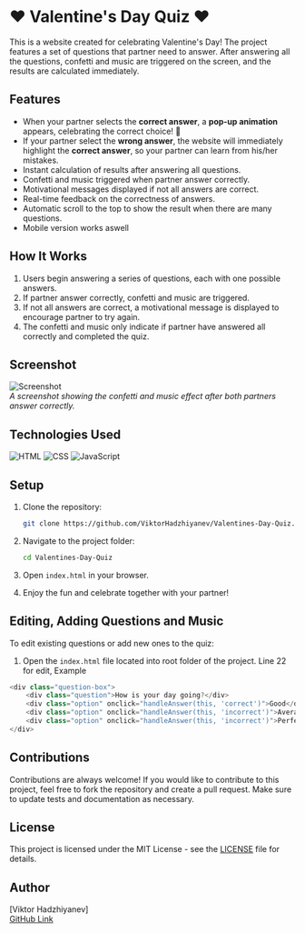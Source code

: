 # ❤️ Valentine's Day Quiz ❤️

This is a website created for celebrating Valentine's Day! The project features a set of questions that partner need to answer. After answering all the questions, confetti and music are triggered on the screen, and the results are calculated immediately.

## Features

- When your partner selects the **correct answer**, a **pop-up animation** appears, celebrating the correct choice! 🎉  
- If your partner select the **wrong answer**, the website will immediately highlight the **correct answer**, so your partner can learn from his/her mistakes.  
- Instant calculation of results after answering all questions.
- Confetti and music triggered when partner answer correctly.
- Motivational messages displayed if not all answers are correct.
- Real-time feedback on the correctness of answers.
- Automatic scroll to the top to show the result when there are many questions.
- Mobile version works aswell

## How It Works

1. Users begin answering a series of questions, each with one possible answers.
2. If partner answer correctly, confetti and music are triggered.
3. If not all answers are correct, a motivational message is displayed to encourage partner to try again.
4. The confetti and music only indicate if partner have answered all correctly and completed the quiz.

## Screenshot
![Screenshot](https://i.imgur.com/cDNkWcN.png)  
_A screenshot showing the confetti and music effect after both partners answer correctly._

## Technologies Used

![HTML](https://img.shields.io/badge/HTML5-E34F26?style=for-the-badge&logo=html5&logoColor=white) 
![CSS](https://img.shields.io/badge/CSS3-1572B6?style=for-the-badge&logo=css3&logoColor=white) 
![JavaScript](https://img.shields.io/badge/JavaScript-ES6+-yellow?style=for-the-badge&logo=javascript&logoColor=black) 

## Setup

1. Clone the repository:
    ```bash
    git clone https://github.com/ViktorHadzhiyanev/Valentines-Day-Quiz.git
    ```

2. Navigate to the project folder:
    ```bash
    cd Valentines-Day-Quiz
    ```

3. Open `index.html` in your browser.

4. Enjoy the fun and celebrate together with your partner!

## Editing, Adding Questions and Music

To edit existing questions or add new ones to the quiz:

1. Open the `index.html` file located into root folder of the project.
Line 22 for edit, Example
```javascript 
<div class="question-box">
    <div class="question">How is your day going?</div>
    <div class="option" onclick="handleAnswer(this, 'correct')">Good</div>
    <div class="option" onclick="handleAnswer(this, 'incorrect')">Average</div>
    <div class="option" onclick="handleAnswer(this, 'incorrect')">Perfect</div>
</div>
```

## Contributions

Contributions are always welcome! If you would like to contribute to this project, feel free to fork the repository and create a pull request. Make sure to update tests and documentation as necessary.

## License

This project is licensed under the MIT License - see the [LICENSE](LICENSE) file for details.

## Author

[Viktor Hadzhiyanev]  
[GitHub Link](https://github.com/ViktorHadzhiyanev)
